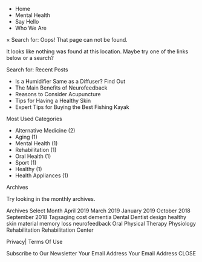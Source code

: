 *   Home
*   Mental Health
*   Say Hello
*   Who We Are

× Search for: Oops! That page can not be found.

It looks like nothing was found at this location. Maybe try one of the links below or a search?

Search for: Recent Posts

*   Is a Humidifier Same as a Diffuser? Find Out
*   The Main Benefits of Neurofeedback
*   Reasons to Consider Acupuncture
*   Tips for Having a Healthy Skin
*   Expert Tips for Buying the Best Fishing Kayak

Most Used Categories

*   Alternative Medicine (2)
*   Aging (1)
*   Mental Health (1)
*   Rehabilitation (1)
*   Oral Health (1)
*   Sport (1)
*   Healthy (1)
*   Health Appliances (1)

Archives

Try looking in the monthly archives.

Archives Select Month April 2019 March 2019 January 2019 October 2018 September 2018 Tagsaging cost dementia Dental Dentist design healthy skin material memory loss neurofeedback Oral Physical Therapy Physiology Rehabilitation Rehabilitation Center

Privacy| Terms Of Use

Subscribe to Our Newsletter Your Email Address Your Email Address CLOSE